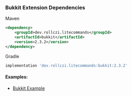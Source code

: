 ### Bukkit Extension Dependencies
Maven
```xml
<dependency>
    <groupId>dev.rollczi.litecommands</groupId>
    <artifactId>bukkit</artifactId>
    <version>2.3.2</version>
</dependency>
```
Gradle
```groovy
implementation 'dev.rollczi.litecommands:bukkit:2.3.2'
```

#### Examples:
- [Bukkit Example](https://github.com/Rollczi/LiteCommands/tree/master/examples/bukkit)
